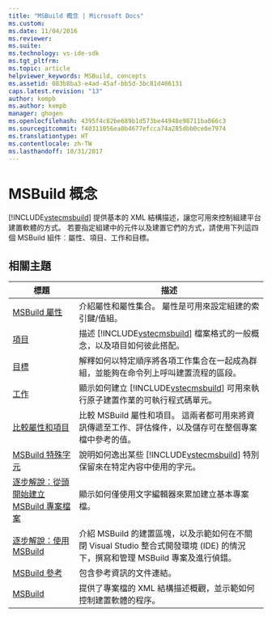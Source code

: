 ```yaml
---
title: "MSBuild 概念 | Microsoft Docs"
ms.custom: 
ms.date: 11/04/2016
ms.reviewer: 
ms.suite: 
ms.technology: vs-ide-sdk
ms.tgt_pltfrm: 
ms.topic: article
helpviewer_keywords: MSBuild, concepts
ms.assetid: 083b8ba3-e4ad-45af-bb5d-3bc81d406131
caps.latest.revision: "13"
author: kempb
ms.author: kempb
manager: ghogen
ms.openlocfilehash: 4395f4c82be689b1d573be44948e98711ba066c3
ms.sourcegitcommit: f40311056ea0b4677efcca74a285dbb0ce0e7974
ms.translationtype: HT
ms.contentlocale: zh-TW
ms.lasthandoff: 10/31/2017
---
```

# <a name="msbuild-concepts"></a>MSBuild 概念
[!INCLUDE[vstecmsbuild](../extensibility/internals/includes/vstecmsbuild_md.md)] 提供基本的 XML 結構描述，讓您可用來控制組建平台建置軟體的方式。 若要指定組建中的元件以及建置它們的方式，請使用下列這四個 MSBuild 組件︰屬性、項目、工作和目標。  
  
## <a name="related-topics"></a>相關主題  
  
|標題|描述|  
|-----------|-----------------|  
|[MSBuild 屬性](../msbuild/msbuild-properties.md)|介紹屬性和屬性集合。 屬性是可用來設定組建的索引鍵/值組。|  
|[項目](../msbuild/msbuild-items.md)|描述 [!INCLUDE[vstecmsbuild](../extensibility/internals/includes/vstecmsbuild_md.md)] 檔案格式的一般概念，以及項目如何彼此搭配。|  
|[目標](../msbuild/msbuild-targets.md)|解釋如何以特定順序將各項工作集合在一起成為群組，並能夠在命令列上呼叫建置流程的區段。|  
|[工作](../msbuild/msbuild-tasks.md)|顯示如何建立 [!INCLUDE[vstecmsbuild](../extensibility/internals/includes/vstecmsbuild_md.md)] 可用來執行原子建置作業的可執行程式碼單元。|  
|[比較屬性和項目](../msbuild/comparing-properties-and-items.md)|比較 MSBuild 屬性和項目。 這兩者都可用來將資訊傳遞至工作、評估條件，以及儲存可在整個專案檔中參考的值。|  
|[MSBuild 特殊字元](../msbuild/msbuild-special-characters.md)|說明如何逸出某些 [!INCLUDE[vstecmsbuild](../extensibility/internals/includes/vstecmsbuild_md.md)] 特別保留來在特定內容中使用的字元。|  
|[逐步解說：從頭開始建立 MSBuild 專案檔案](../msbuild/walkthrough-creating-an-msbuild-project-file-from-scratch.md)|顯示如何僅使用文字編輯器來累加建立基本專案檔。|  
|[逐步解說：使用 MSBuild](../msbuild/walkthrough-using-msbuild.md)|介紹 MSBuild 的建置區塊，以及示範如何在不關閉 Visual Studio 整合式開發環境 (IDE) 的情況下，撰寫和管理 MSBuild 專案及進行偵錯。|  
|[MSBuild 參考](../msbuild/msbuild-reference.md)|包含參考資訊的文件連結。|  
|[ MSBuild](../msbuild/msbuild.md)|提供了專案檔的 XML 結構描述概觀，並示範如何控制建置軟體的程序。|